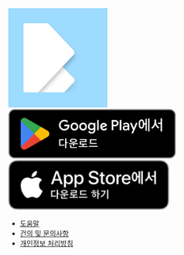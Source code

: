 <meta  property="og:image" content="./icon.png" width="200px" height="200px" />

<meta property="og:description" content="Square: 노트 캘린더 데이터베이스" />

<img src="./icon.png" og:image:height="200px" height="200px">

<div diaplay="flex" gap="20px" align-item="flex-start">
<a href="https://play.google.com/store/apps/details?id=com.lnssquare.square">
<img src="./GetItOnGooglePlay_Badge_Web_color_Korean.png" height="100px"/>
</a>
<a href="https://apps.apple.com/kr/app/square-%EB%85%B8%ED%8A%B8-%EC%BA%98%EB%A6%B0%EB%8D%94-%EB%8D%B0%EC%9D%B4%ED%84%B0%EB%B2%A0%EC%9D%B4%EC%8A%A4/id6740030840">
<img src="./Download_on_the_App_Store_Badge_KR_RGB_blk_100317.svg" height="100px" />
</a>
</div>

- [도움말](./help.md)
- [건의 및 문의사항](./feedback.md)
- [개인정보 처리방침](./policy.md)
